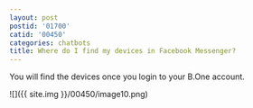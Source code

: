 ```yaml
---
layout: post
postid: '01700'
catid: '00450'
categories: chatbots
title: Where do I find my devices in Facebook Messenger?
---
```


You will find the devices once you login to your B.One account.

  ![]({{ site.img }}/00450/image10.png)